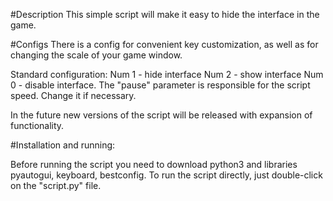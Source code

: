 #Description
This simple script will make it easy to hide the interface in the game. 

#Configs
There is a config for convenient key customization, as well as for changing the scale of your game window.

Standard configuration:
Num 1 - hide interface
Num 2 - show interface
Num 0 - disable interface.
The "pause" parameter is responsible for the script speed. Change it if necessary.

In the future new versions of the script will be released with expansion of functionality.

#Installation and running:

Before running the script you need to download python3 and libraries pyautogui, keyboard, bestconfig.
To run the script directly, just double-click on the "script.py" file.
